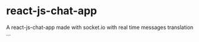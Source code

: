 # react-js-chat-app
 A react-js-chat-app made with socket.io with real time messages translation ...
